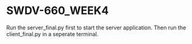 # SWDV-660_WEEK4

Run the server_final.py first to start the server application. Then run the client_final.py in a seperate terminal.
